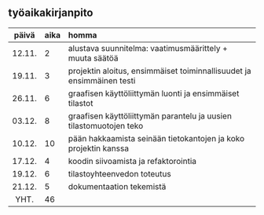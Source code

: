 ## työaikakirjanpito ##

| päivä | aika | homma  |
| :----:|:-----| :-----|
| 12.11. | 2    | alustava suunnitelma: vaatimusmäärittely + muuta säätöä |
| 19.11. | 3    | projektin aloitus, ensimmäiset toiminnallisuudet ja ensimmäinen testi |
| 26.11. | 6    | graafisen käyttöliittymän luonti ja ensimmäiset tilastot |
| 03.12. | 8    | graafisen käyttöliittymän parantelu ja uusien tilastomuotojen teko |
| 10.12. | 10    | pään hakkaamista seinään tietokantojen ja koko projektin kanssa |
| 17.12. | 4    | koodin siivoamista ja refaktorointia |
| 19.12. | 6    | tilastoyhteenvedon toteutus |
| 21.12. | 5    | dokumentaation tekemistä |
| YHT.   | 46   | 
